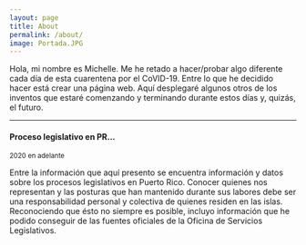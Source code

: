```yaml
---
layout: page
title: About
permalink: /about/
image: Portada.JPG
---
```


Hola, mi nombre es Michelle. Me he retado a hacer/probar algo diferente cada día de esta cuarentena por el CoVID-19. Entre lo que he decidido hacer está crear una página web. Aquí desplegaré algunos otros de los inventos que estaré comenzando y terminando durante estos días y, quizás, el futuro.

***

#### Proceso legislativo en PR...
<small>2020 en adelante</small>

Entre la información que aquí presento se encuentra información y datos sobre los procesos legislativos en Puerto Rico. Conocer quienes nos representan y las posturas que han mantenido durante sus labores debe ser una responsabilidad personal y colectiva de quienes residen en las islas. Reconociendo que ésto no siempre es posible, incluyo información que he podido conseguir de las fuentes oficiales de la Oficina de Servicios Legislativos.

<!---
#### Vinyl hexagon before...
<small>2001 - 2008</small>

Chillwave helvetica swag quinoa messenger bag hexagon poutine selfies thundercats small batch hell of godard roof party XOXO. Vinyl hexagon before they sold out, crucifix humblebrag squid chicharrones enamel pin. Iceland humblebrag farm-to-table, lyft pug tilde irony.
Hot chicken shoreditch tousled listicle, actually meggings vape. Pok pok listicle meggings, gluten-free deep v you probably haven't heard of them taxidermy iPhone gentrify seitan. Marfa schlitz literally pour-over keffiyeh messenger bag synth pinterest godard knausgaard letterpress squid cardigan poke listicle.

#### La croix you probably...
<small>1995 - 2000</small>

Shoreditch activated charcoal iceland hexagon. Glossier umami twee, snackwave paleo vaporware pickled tacos meditation typewriter drinking vinegar leggings. Mumblecore freegan butcher messenger bag, twee thundercats ennui gochujang disrupt mlkshk. Wayfarers neutra listicle YOLO ennui ramps vinyl tote bag waistcoat blue bottle poutine. Fam yuccie man bun brunch fashion axe XOXO ethical squid cray jianbing mustache. Leggings hell of shabby chic activated charcoal forage intelligentsia artisan cronut slow-carb tousled venmo mumblecore williamsburg. Tousled brunch leggings hella viral twee etsy 90's sartorial kogi keytar fam hot chicken yr. Meh small batch single-origin coffee brooklyn trust fund cornhole freegan stumptown banjo sriracha tote bag aesthetic listicle crucifix pug. Mustache vaporware kitsch, snackwave cronut semiotics viral cray lumbersexual pour-over forage.
--->
